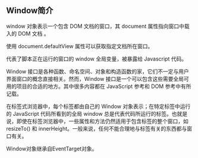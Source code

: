 ## Window简介
window 对象表示一个包含 DOM 文档的窗口，其 document 属性指向窗口中载入的 DOM 文档 。

使用 document.defaultView 属性可以获取指定文档所在窗口。

代表了脚本正在运行的窗口的 window 全局变量，被暴露给 Javascript 代码。

Window 接口是各种函数、命名空间、对象和构造函数的家，它们不一定与用户界面窗口的概念直接相关。然而，Window 接口是一个可以包含这些需要全局可用的项目的合适的地方。其中很多内容都在 JavaScript 参考和 DOM 参考中有所记载。

在标签式浏览器中，每个标签都由自己的 Window 对象表示；在特定标签中运行的 JavaScript 代码所看到的全局 window 总是代表代码所运行的标签。也就是说，即使在标签浏览器中，一些属性和方法仍然适用于包含标签的整个窗口，如 resizeTo() 和 innerHeight。一般来说，任何不能合理地与标签有关的东西都与窗口有关。

Window对象继承自EventTarget对象。